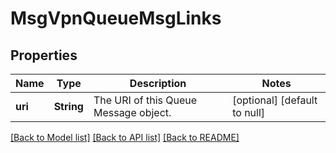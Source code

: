 # MsgVpnQueueMsgLinks

## Properties
Name | Type | Description | Notes
------------ | ------------- | ------------- | -------------
**uri** | **String** | The URI of this Queue Message object. | [optional] [default to null]

[[Back to Model list]](../README.md#documentation-for-models) [[Back to API list]](../README.md#documentation-for-api-endpoints) [[Back to README]](../README.md)


